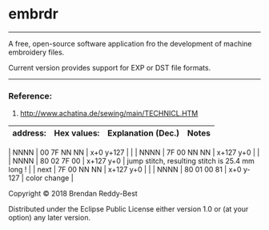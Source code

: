 # embrdr
-----------------
A free, open-source software application fro the development of machine embroidery files.

Current version provides support for EXP or DST file  formats.


__________________________________

### Reference:
  1. http://www.achatina.de/sewing/main/TECHNICL.HTM

| address: |        Hex values: |    Explanation   (Dec.) |  Notes   |
| ---- | ---- | ---- |  --- |
      
| NNNN      |      00  7F          NN          NN   |       x+0    y+127  |     | 
| NNNN      |      7F  00          NN          NN   |      x+127   y+0    |     |
| NNNN      |      80  02          7F          00   |      x+127   y+0    |  jump stitch, resulting stitch is 25.4 mm long ! |
| next      |      7F  00          NN          NN   |      x+127   y+0    |     |
| NNNN      |      80  01          00          81   |      x+0     y-127  | color change  |



Copyright © 2018 Brendan Reddy-Best

Distributed under the Eclipse Public License either version 1.0 or (at
your option) any later version.
